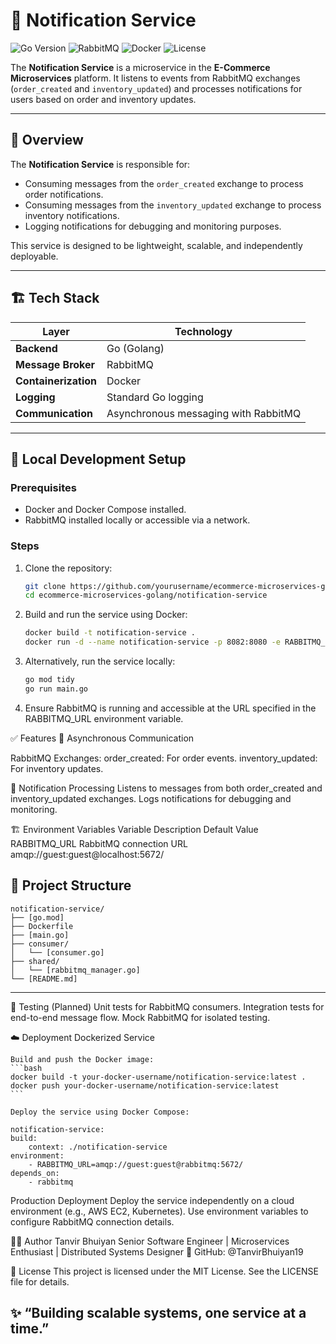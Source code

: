 # 🔔 Notification Service

![Go Version](https://img.shields.io/badge/Go-1.23.4-blue)
![RabbitMQ](https://img.shields.io/badge/RabbitMQ-3.x-orange)
![Docker](https://img.shields.io/badge/Dockerized-yes-blue)
![License](https://img.shields.io/badge/License-MIT-green.svg)

The **Notification Service** is a microservice in the **E-Commerce Microservices** platform. It listens to events from RabbitMQ exchanges (`order_created` and `inventory_updated`) and processes notifications for users based on order and inventory updates.

---

## 🧠 Overview

The **Notification Service** is responsible for:
- Consuming messages from the `order_created` exchange to process order notifications.
- Consuming messages from the `inventory_updated` exchange to process inventory notifications.
- Logging notifications for debugging and monitoring purposes.

This service is designed to be lightweight, scalable, and independently deployable.

---

## 🏗️ Tech Stack

| Layer              | Technology                              |
|--------------------|------------------------------------------|
| **Backend**        | Go (Golang)                             |
| **Message Broker** | RabbitMQ                                |
| **Containerization**| Docker                                  |
| **Logging**        | Standard Go logging                     |
| **Communication**  | Asynchronous messaging with RabbitMQ    |

---

## 🚀 Local Development Setup

### Prerequisites
- Docker and Docker Compose installed.
- RabbitMQ installed locally or accessible via a network.

### Steps

1. Clone the repository:
   ```bash
   git clone https://github.com/yourusername/ecommerce-microservices-golang.git
   cd ecommerce-microservices-golang/notification-service
   ```

2. Build and run the service using Docker:
    ```bash
    docker build -t notification-service .
    docker run -d --name notification-service -p 8082:8080 -e RABBITMQ_URL=amqp://guest:guest@localhost:5672/ notification-service
    ```

3. Alternatively, run the service locally:
    ```bash
    go mod tidy
    go run main.go
    ```

4. Ensure RabbitMQ is running and accessible at the URL specified in the RABBITMQ_URL environment variable.


✅ Features
🔄 Asynchronous Communication

RabbitMQ Exchanges:
    order_created: For order events.
    inventory_updated: For inventory updates.

🔔 Notification Processing
    Listens to messages from both order_created and inventory_updated exchanges.
    Logs notifications for debugging and monitoring.

🏗️ Environment Variables
Variable	Description	Default Value
RABBITMQ_URL	RabbitMQ connection URL	amqp://guest:guest@localhost:5672/

📂 Project Structure
---
```plaintext
notification-service/
├── [go.mod]
├── Dockerfile
├── [main.go]
├── consumer/
│   └── [consumer.go]
├── shared/
│   └── [rabbitmq_manager.go]
└── [README.md]
```
---
🧪 Testing (Planned)
    Unit tests for RabbitMQ consumers.
    Integration tests for end-to-end message flow.
    Mock RabbitMQ for isolated testing.

☁️ Deployment
    Dockerized Service

    Build and push the Docker image:
    ```bash
    docker build -t your-docker-username/notification-service:latest .
    docker push your-docker-username/notification-service:latest
    ```

    Deploy the service using Docker Compose:

    notification-service:
    build:
        context: ./notification-service
    environment:
        - RABBITMQ_URL=amqp://guest:guest@rabbitmq:5672/
    depends_on:
        - rabbitmq


Production Deployment
    Deploy the service independently on a cloud environment (e.g., AWS EC2, Kubernetes).
    Use environment variables to configure RabbitMQ connection details.

👨‍💻 Author
Tanvir Bhuiyan
Senior Software Engineer | Microservices Enthusiast | Distributed Systems Designer
🔗 GitHub: @TanvirBhuiyan19

📄 License
This project is licensed under the MIT License. See the LICENSE file for details.

✨ “Building scalable systems, one service at a time.” 
---